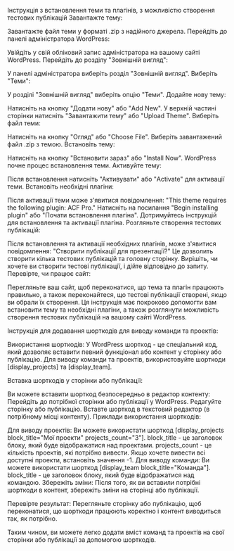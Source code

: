 Інструкція з встановлення теми та плагінів, з можливістю створення тестових публікацій
Завантажте тему:

Завантажте файл теми у форматі .zip з надійного джерела.
Перейдіть до панелі адміністратора WordPress:

Увійдіть у свій обліковий запис адміністратора на вашому сайті WordPress.
Перейдіть до розділу "Зовнішній вигляд":

У панелі адміністратора виберіть розділ "Зовнішній вигляд".
Виберіть "Теми":

У розділі "Зовнішній вигляд" виберіть опцію "Теми".
Додайте нову тему:

Натисніть на кнопку "Додати нову" або "Add New".
У верхній частині сторінки натисніть "Завантажити тему" або "Upload Theme".
Виберіть файл теми:

Натисніть на кнопку "Огляд" або "Choose File".
Виберіть завантажений файл .zip з темою.
Встановіть тему:

Натисніть на кнопку "Встановити зараз" або "Install Now".
WordPress почне процес встановлення теми.
Активуйте тему:

Після встановлення натисніть "Активувати" або "Activate" для активації теми.
Встановіть необхідні плагіни:

Після активації теми може з'явитися повідомлення: "This theme requires the following plugin: ACF Pro."
Натисніть на посилання "Begin installing plugin" або "Почати встановлення плагіна".
Дотримуйтесь інструкцій для встановлення та активації плагіна.
Розгляньте створення тестових публікацій:

Після встановлення та активації необхідних плагінів, може з'явитися повідомлення: "Створити публікації для презентації?"
Це дозволить створити кілька тестових публікацій та головну сторінку.
Вирішіть, чи хочете ви створити тестові публікації, і дійте відповідно до запиту.
Перевірте, чи працює сайт:

Перегляньте ваш сайт, щоб переконатися, що тема та плагін працюють правильно, а також переконайтеся, що тестові публікації створені, якщо ви обрали їх створення.
Ця інструкція має покроково допомогти вам встановити тему та необхідні плагіни, а також розглянути можливість створення тестових публікацій на вашому сайті WordPress.


Інструкція для додавання шорткодів для виводу команди та проектів:

Використання шорткодів: У WordPress шорткод - це спеціальний код, який дозволяє вставити певний функціонал або контент у сторінку або публікацію. Для виводу команди та проектів, використовуйте шорткоди [display_projects] та [display_team].

Вставка шорткодів у сторінки або публікації:

Ви можете вставити шорткод безпосередньо в редактор контенту:
Перейдіть до потрібної сторінки або публікації у WordPress.
Редагуйте сторінку або публікацію.
Вставте шорткод в текстовий редактор (в потрібному місці контенту).
Приклади використання шорткодів:

Для виводу проектів: Ви можете використати шорткод [display_projects block_title="Мої проекти" projects_count="3"].
block_title - це заголовок блоку, який буде відображатися над проектами.
projects_count - це кількість проектів, які потрібно вивести. Якщо хочете вивести всі доступні проекти, встановіть значення -1.
Для виводу команди: Ви можете використати шорткод [display_team block_title="Команда"].
block_title - це заголовок блоку, який буде відображатися над командою.
Збережіть зміни: Після того, як ви вставили потрібні шорткоди в контент, збережіть зміни на сторінці або публікації.

Перевірте результат: Перегляньте сторінку або публікацію, щоб переконатися, що шорткоди працюють коректно і контент виводиться так, як потрібно.

Таким чином, ви можете легко додати вміст команд та проектів на свої сторінки або публікації за допомогою шорткодів.
